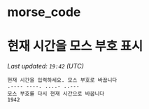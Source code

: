 # morse_code
# 현재 시간을 모스 부호 표시
<!-- MORSE_TIME_START -->
_Last updated: `19:42` (UTC)_

```
현재 시간을 입력하세요. 모스 부호로 바꿉니다
.---- ----. ....- ..---
모스 부호를 다시 현재 시간으로 바꿉니다
1942
```
<!-- MORSE_TIME_END -->
